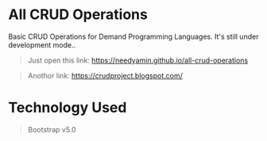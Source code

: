 # All CRUD Operations
Basic CRUD Operations for Demand Programming Languages. It's still under development mode..
> Just open this link: https://needyamin.github.io/all-crud-operations

> Anothor link: https://crudproject.blogspot.com/

# Technology Used
> Bootstrap v5.0
